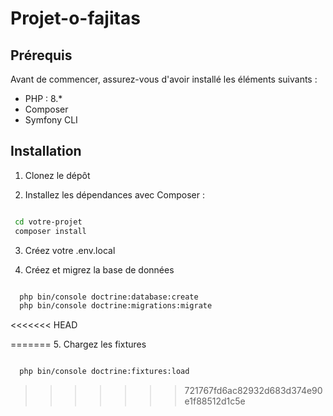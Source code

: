 # Projet-o-fajitas


## Prérequis

Avant de commencer, assurez-vous d'avoir installé les éléments suivants :
- PHP : 8.*
- Composer
- Symfony CLI
 

## Installation

1. Clonez le dépôt 

2. Installez les dépendances avec Composer :
  
 ```bash

  cd votre-projet
  composer install

  ```
3. Créez votre .env.local 

4. Créez et migrez la base de données
   
 ```bash

   php bin/console doctrine:database:create
   php bin/console doctrine:migrations:migrate

  ```
<<<<<<< HEAD

=======
5. Chargez les fixtures
   
 ```bash

   php bin/console doctrine:fixtures:load

  ```
>>>>>>> 721767fd6ac82932d683d374e90e1f88512d1c5e

